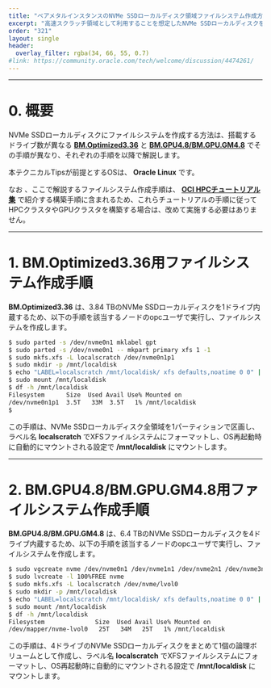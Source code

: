 ```yaml
---
title: "ベアメタルインスタンスのNVMe SSDローカルディスク領域ファイルシステム作成方法"
excerpt: "高速スクラッチ領域として利用することを想定したNVMe SSDローカルディスクを内蔵するHPCクラスタ向けベアメタルシェイプBM.Optimized3.36やGPUクラスタ向けベアメタルシェイプBM.GPU4.8/BM.GPU.GM4.8は、NVMe SSDローカルディスクをOSのファイルシステムとして利用するための設定をユーザ自身が行う必要があります。本テクニカルTipsは、このファイルシステム作成方法を解説します。"
order: "321"
layout: single
header:
  overlay_filter: rgba(34, 66, 55, 0.7)
#link: https://community.oracle.com/tech/welcome/discussion/4474261/
---
```


***
# 0. 概要

NVMe SSDローカルディスクにファイルシステムを作成する方法は、搭載するドライブ数が異なる **[BM.Optimized3.36](https://docs.oracle.com/ja-jp/iaas/Content/Compute/References/computeshapes.htm#bm-hpc-optimized)** と **[BM.GPU4.8/BM.GPU.GM4.8](https://docs.oracle.com/ja-jp/iaas/Content/Compute/References/computeshapes.htm#bm-gpu)** でその手順が異なり、それぞれの手順を以降で解説します。

本テクニカルTipsが前提とするOSは、 **Oracle Linux** です。

なお 、ここで解説するファイルシステム作成手順は、 **[OCI HPCチュートリアル集](/ocitutorials/hpc/#1-oci-hpcチュートリアル集)** で紹介する構築手順に含まれるため、これらチュートリアルの手順に従ってHPCクラスタやGPUクラスタを構築する場合は、改めて実施する必要はありません。

***
# 1. BM.Optimized3.36用ファイルシステム作成手順

**BM.Optimized3.36** は、3.84 TBのNVMe SSDローカルディスクを1ドライブ内蔵するため、以下の手順を該当するノードのopcユーザで実行し、ファイルシステムを作成します。

```sh
$ sudo parted -s /dev/nvme0n1 mklabel gpt
$ sudo parted -s /dev/nvme0n1 -- mkpart primary xfs 1 -1
$ sudo mkfs.xfs -L localscratch /dev/nvme0n1p1
$ sudo mkdir -p /mnt/localdisk
$ echo "LABEL=localscratch /mnt/localdisk/ xfs defaults,noatime 0 0" | sudo tee -a /etc/fstab
$ sudo mount /mnt/localdisk
$ df -h /mnt/localdisk
Filesystem      Size  Used Avail Use% Mounted on
/dev/nvme0n1p1  3.5T   33M  3.5T   1% /mnt/localdisk
$
```

この手順は、NVMe SSDローカルディスク全領域を1パーティションで区画し、ラベル名 **localscratch** でXFSファイルシステムにフォーマットし、OS再起動時に自動的にマウントされる設定で **/mnt/localdisk** にマウントします。

***
# 2. BM.GPU4.8/BM.GPU.GM4.8用ファイルシステム作成手順

**BM.GPU4.8/BM.GPU.GM4.8** は、6.4 TBのNVMe SSDローカルディスクを4ドライブ内蔵するため、以下の手順を該当するノードのopcユーザで実行し、ファイルシステムを作成します。

```sh
$ sudo vgcreate nvme /dev/nvme0n1 /dev/nvme1n1 /dev/nvme2n1 /dev/nvme3n1
$ sudo lvcreate -l 100%FREE nvme
$ sudo mkfs.xfs -L localscratch /dev/nvme/lvol0
$ sudo mkdir -p /mnt/localdisk
$ echo "LABEL=localscratch /mnt/localdisk/ xfs defaults,noatime 0 0" | sudo tee -a /etc/fstab
$ sudo mount /mnt/localdisk
$ df -h /mnt/localdisk
Filesystem              Size  Used Avail Use% Mounted on
/dev/mapper/nvme-lvol0   25T   34M   25T   1% /mnt/localdisk
```

この手順は、4ドライブのNVMe SSDローカルディスクをまとめて1個の論理ボリュームとして作成し、ラベル名 **localscratch** でXFSファイルシステムにフォーマットし、OS再起動時に自動的にマウントされる設定で **/mnt/localdisk** にマウントします。